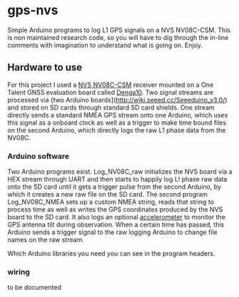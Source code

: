 # gps-nvs
Simple Arduino programs to log L1 GPS signals on a NVS NV08C-CSM. This is non maintained research code, so you will have to dig through the in-line comments with imagination to understand what is going on. Enjoy.

## Hardware to use
For this project I used a [NVS NV08C-CSM](http://www.nvs-gnss.com/products/receivers/item/2-nv08c-csm.html) receiver mounted on a One Talent GNSS evaluation board called [Denga10](http://www.onetalent-gnss.com/ideas/usb-hw-receivers/denga10). Two signal streams are processed via {two Arduino boards](http://wiki.seeed.cc/Seeeduino_v3.0/) and stored on SD cards through standard SD card shields. One stream directly sends a standard NMEA GPS stream onto one Arduino, which uses this signal as a onboard clock as well as a trigger to make time bound files on the second Arduino, which directly logs the raw L1 phase data from the NV08C.

### Arduino software
Two Arduino programs exist. Log_NV08C_raw initializes the NVS board via a HEX stream through UART and then starts to happily log L! phase raw data onto the SD card until it gets a trigger pulse from the second Arduino, by which it creates a new raw file on the SD card.
The second program Log_NV08C_NMEA sets up a custom NMEA string, reads that string to process time as well as writes the GPS coordinates produced by the NVS board to the SD card. It also logs an optional [accelerometer](http://wiki.seeed.cc/Grove-3-Axis_Digital_Accelerometer-16g/) to monitor the GPS antenna tilt during observation. When a certain time has passed, this Arduino sends a trigger signal to the raw logging Arduino to change file names on the raw stream.

Which Arduino libraries you need you can see in the program headers.

### wiring
to be documented
